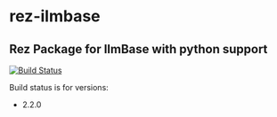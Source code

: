 # rez-ilmbase
Rez Package for IlmBase with python support
----
[![Build Status](https://travis-ci.org/piratecrew/rez-ilmbase.svg?branch=master)](https://travis-ci.org/piratecrew/rez-ilmbase)

Build status is for versions:
  - 2.2.0